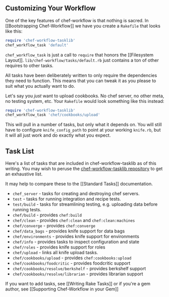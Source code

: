 Customizing Your Workflow
-------------------------

One of the key features of chef-workflow is that nothing is sacred. In
[[Bootstrapping Chef-Workflow]] we have you create a `Rakefile` that looks like
this:

```ruby
require 'chef-workflow-tasklib'
chef_workflow_task 'default'
```

`chef_workflow_task` is just a call to `require` that honors the [[Filesystem
Layout]]. `lib/chef-workflow/tasks/default.rb` just contains a ton of other
requires to other tasks.

All tasks have been deliberately written to only require the dependencies they
need to function. This means that you can tweak it as you please to suit what
you actually want to do.

Let's say you *just* want to upload cookbooks. No chef server, no other meta,
no testing system, etc. Your `Rakefile` would look something like this instead:

```ruby
require 'chef-workflow-tasklib'
chef_workflow_task 'chef/cookbooks/upload'
```

This will pull in a number of tasks, but only what it depends on. You will
still have to configure `knife_config_path` to point at your working
`knife.rb`, but it will all just work and do exactly what you expect.

Task List
---------

Here's a list of tasks that are included in chef-workflow-tasklib as of this
writing. You may wish to peruse the [chef-workflow-tasklib
repository](https://github.com/chef-workflow/chef-workflow-tasklib) to get an
exhaustive list.

It may help to compare these to the [[Standard Tasks]] documentation.

* `chef_server` - tasks for creating and destroying chef servers.
* `test` - tasks for running integration and recipe tests.
* `test/build` - tasks for streamlining testing, e.g. uploading data before running tests.
* `chef/build` - provides `chef:build`
* `chef/clean` - provides `chef:clean` and `chef:clean:machines`
* `chef/converge` - provides `chef:converge`
* `chef/data_bags` - provides knife support for data bags
* `chef/environments` - provides knife support for environments
* `chef/info` - provides tasks to inspect configuration and state
* `chef/roles` - provides knife support for roles
* `chef/upload` - links all knife upload tasks.
* `chef/cookbooks/upload` - provides `chef:cookbooks:upload`
* `chef/cookbooks/foodcritic` - provides foodcritic support
* `chef/cookbooks/resolve/berkshelf` - provides berkshelf support
* `chef/cookbooks/resolve/librarian` - provides librarian support

If you want to add tasks, see [[Writing Rake Tasks]] or if you're a gem author,
see [[Supporting Chef-Workflow in your Gem]]